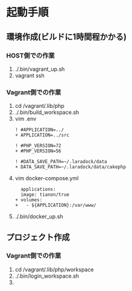 # 起動手順

## 環境作成(ビルドに1時間程かかる)

### HOST側での作業
1. ./.bin/vagrant_up.sh
1. vagrant ssh

### Vagrant側での作業
1. cd /vagrant/.lib/php
1. ./.bin/build_workspace.sh
1. vim .env
    ```
    ! #APPLICATION=../
    + APPLICATION=../src

    ! #PHP_VERSION=72
    + #PHP_VERSION=56

    ! #DATA_SAVE_PATH=~/.laradock/data
    + DATA_SAVE_PATH=~/.laradock/data/cakephp
    ```
1. vim docker-compose.yml
    ```
      applications:
      image: tianon/true
    + volumes:
    +   - ${APPLICATION}:/var/www/
    ```
1. ./.bin/docker_up.sh

## プロジェクト作成

### Vagrant側での作業
1. cd /vagrant/.lib/php/workspace
1. ./.bin/login_workspace.sh
1. 

